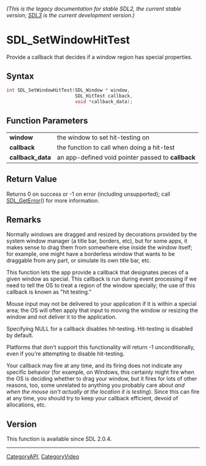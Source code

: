 ###### (This is the legacy documentation for stable SDL2, the current stable version; [SDL3](https://wiki.libsdl.org/SDL3/) is the current development version.)
# SDL_SetWindowHitTest

Provide a callback that decides if a window region has special properties.

## Syntax

```c
int SDL_SetWindowHitTest(SDL_Window * window,
                         SDL_HitTest callback,
                         void *callback_data);

```

## Function Parameters

|                       |                                                    |
| --------------------- | -------------------------------------------------- |
| **window**            | the window to set hit-testing on                   |
| **callback**          | the function to call when doing a hit-test         |
| **callback_data**     | an app-defined void pointer passed to **callback** |

## Return Value

Returns 0 on success or -1 on error (including unsupported); call
[SDL_GetError](SDL_GetError)() for more information.

## Remarks

Normally windows are dragged and resized by decorations provided by the
system window manager (a title bar, borders, etc), but for some apps, it
makes sense to drag them from somewhere else inside the window itself; for
example, one might have a borderless window that wants to be draggable from
any part, or simulate its own title bar, etc.

This function lets the app provide a callback that designates pieces of a
given window as special. This callback is run during event processing if we
need to tell the OS to treat a region of the window specially; the use of
this callback is known as "hit testing."

Mouse input may not be delivered to your application if it is within a
special area; the OS will often apply that input to moving the window or
resizing the window and not deliver it to the application.

Specifying NULL for a callback disables hit-testing. Hit-testing is
disabled by default.

Platforms that don't support this functionality will return -1
unconditionally, even if you're attempting to disable hit-testing.

Your callback may fire at any time, and its firing does not indicate any
specific behavior (for example, on Windows, this certainly might fire when
the OS is deciding whether to drag your window, but it fires for lots of
other reasons, too, some unrelated to anything you probably care about _and
when the mouse isn't actually at the location it is testing_). Since this
can fire at any time, you should try to keep your callback efficient,
devoid of allocations, etc.

## Version

This function is available since SDL 2.0.4.

----
[CategoryAPI](CategoryAPI), [CategoryVideo](CategoryVideo)


